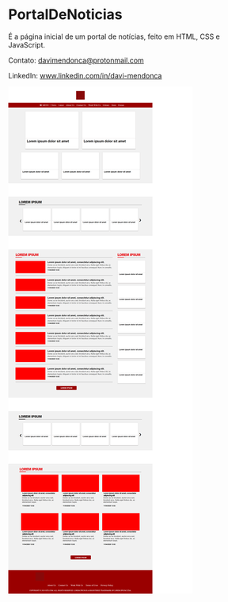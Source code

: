 # PortalDeNoticias
É a página inicial de um portal de notícias, feito em HTML, CSS e JavaScript.

Contato: davimendonca@protonmail.com

LinkedIn: www.linkedin.com/in/davi-mendonca

![Portal de Noticias](https://github.com/NMDavi/PortalDeNoticias/blob/master/PortalDeNoticias.png)
